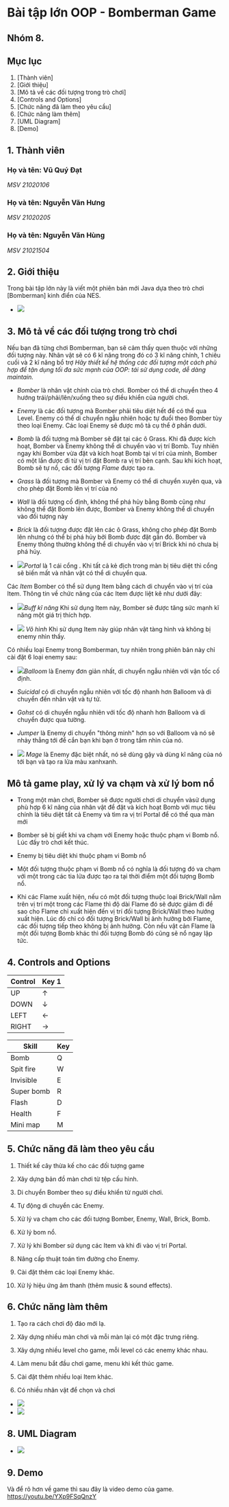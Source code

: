 # Bài tập lớn OOP - Bomberman Game
## **Nhóm 8.**

## **Mục lục**
1. [Thành viên]
1. [Giới thiệu]
3. [Mô tả về các đối tượng trong trò chơi]
4. [Controls and Options]
5. [Chức năng đã làm theo yêu cầu]
6. [Chức năng làm thêm]
7. [UML Diagram]
8. [Demo]

## **1. Thành viên**
### **Họ và tên: Vũ Quý Đạt**
*MSV 21020106*
### **Họ và tên: Nguyễn Văn Hưng**
*MSV 21020205*
### **Họ và tên: Nguyễn Văn Hùng**
*MSV 21021504*
## **2. Giới thiệu**
Trong bài tập lớn này là viết một phiên bản mới Java dựa theo trò chơi [Bomberman] kinh điển của NES.
- ![](src/main/resources/introduce/introducegamr.png)




## **3. Mô tả về các đối tượng trong trò chơi**
Nếu bạn đã từng chơi Bomberman, bạn sẽ cảm thấy quen thuộc với những đối tượng này.
Nhân vật sẽ có 6 kĩ năng trong đó có 3 kĩ năng chính, 1 chiêu cuối và 2 kĩ năng bổ trợ
*Hãy thiết kế hệ thống các đối tượng một cách phù hợp để tận dụng tối đa sức mạnh của OOP: tái sử dụng code, dễ dàng maintain.*

- *Bomber* là nhân vật chính của trò chơi. Bomber có thể di chuyển theo 4 hướng trái/phải/lên/xuống theo sự điều khiển của người chơi.

- *Enemy* là các đối tượng mà Bomber phải tiêu diệt hết để có thể qua Level. Enemy có thể di chuyển ngẫu nhiên hoặc tự đuổi theo Bomber tùy theo loại Enemy. Các loại Enemy sẽ được mô tả cụ thể ở phần dưới.

- *Bomb* là đối tượng mà Bomber sẽ đặt tại các ô Grass. Khi đã được kích hoạt, Bomber và Enemy không thể di chuyển vào vị trí Bomb. Tuy nhiên ngay khi Bomber vừa đặt và kích hoạt Bomb tại ví trí của mình, Bomber có một lần được đi từ vị trí đặt Bomb ra vị trí bên cạnh. Sau khi kích hoạt, Bomb sẽ tự nổ, các đối tượng *Flame*  được tạo ra.

- *Grass* là đối tượng mà Bomber và Enemy có thể di chuyển xuyên qua, và cho phép đặt Bomb lên vị trí của nó

- *Wall* là đối tượng cố định, không thể phá hủy bằng Bomb cũng như không thể đặt Bomb lên được, Bomber và Enemy không thể di chuyển vào đối tượng này

- *Brick* là đối tượng được đặt lên các ô Grass, không cho phép đặt Bomb lên nhưng có thể bị phá hủy bởi Bomb được đặt gần đó. Bomber và Enemy thông thường không thể di chuyển vào vị trí Brick khi nó chưa bị phá hủy.

- ![](src/main/resources/introduce/horizontal_up.png)*Portal* là 1 cái cổng . Khi tất cả kẻ địch trong màn bị tiêu diệt thì cổng sẽ biến mất và nhân vật có thể di chuyển qua.

 
Các *Item* Bomber có thể sử dụng Item bằng cách di chuyển vào vị trí của Item. Thông tin về chức năng của các Item được liệt kê như dưới đây:
- ![](src/main/resources/introduce/.png)*Buff kĩ năng* Khi sử dụng Item này, Bomber sẽ được tăng sức mạnh kĩ năng một giá trị thích hợp.

- ![](src/main/resources/introduce/invisible.png) *Vô hình* Khi sử dụng Item này giúp nhân vật tàng hình và không bị enemy nhìn thấy.



Có nhiều loại Enemy trong Bomberman, tuy nhiên trong phiên bản này chỉ cài đặt 6 loại enemy sau:

- ![](src/main/resources/introduce/enemy.png)*Balloom* là Enemy đơn giản nhất, di chuyển ngẫu nhiên với vận tốc cố định.

- *Suicidal* có di chuyển ngẫu nhiên với tốc độ nhanh hơn Balloom và di chuyển đến nhân vật và tự tử.

- *Gohst* có di chuyển ngẫu nhiên với tốc độ nhanh hơn Balloom và di chuyển được qua tường.

- *Jumper* là Enemy di chuyển "thông minh" hơn so với Balloom và nó sẽ nhảy thẳng tới để cắn bạn khi bạn ở trong tầm nhìn của nó.

- ![](src/main/resources/introduce/mage.png) *Mage* là Enemy đặc biệt nhất, nó sẽ dùng gậy và dùng kĩ năng của nó tới bạn và tạo ra lửa màu xanhxanh.


## Mô tả game play, xử lý va chạm và xử lý bom nổ
- Trong một màn chơi, Bomber sẽ được người chơi di chuyển vàsử dụng phù hợp 6 kĩ năng của nhân vật để đặt và kích hoạt Bomb với mục tiêu chính là tiêu diệt tất cả Enemy và tìm ra vị trí Portal để có thể qua màn mới

- Bomber sẽ bị giết khi va chạm với Enemy hoặc thuộc phạm vi Bomb nổ. Lúc đấy trò chơi kết thúc.

- Enemy bị tiêu diệt khi thuộc phạm vi Bomb nổ

- Một đối tượng thuộc phạm vi Bomb nổ có nghĩa là đối tượng đó va chạm với một trong các tia lửa được tạo ra tại thời điểm một đối tượng Bomb nổ.


- Khi các Flame xuất hiện, nếu có một đối tượng thuộc loại Brick/Wall nằm trên vị trí một trong các Flame thì độ dài Flame đó sẽ được giảm đi để sao cho Flame chỉ xuất hiện đến vị trí đối tượng Brick/Wall theo hướng xuất hiện. Lúc đó chỉ có đối tượng Brick/Wall bị ảnh hưởng bởi Flame, các đối tượng tiếp theo không bị ảnh hưởng. Còn nếu vật cản Flame là một đối tượng Bomb khác thì đối tượng Bomb đó cũng sẽ nổ ngay lập tức.

## **4. Controls and Options**

| Control | Key 1 |
|---------|-------|
| UP      | ↑     |
| DOWN    |  ↓    |
| LEFT    |  ←    |
| RIGHT   |  →    |

| Skill | Key  |
|------------|-------|
| Bomb       | Q     |
| Spit fire  |  W    |
| Invisible  |  E    |
| Super bomb |  R    |
| Flash      | D     |
| Health     | F     |
| Mini map   | M     |


## **5. Chức năng đã làm theo yêu cầu**
1. Thiết kế cây thừa kế cho các đối tượng game
2. Xây dựng bản đồ màn chơi từ tệp cấu hình.
3. Di chuyển Bomber theo sự điều khiển từ người chơi.
4. Tự động di chuyển các Enemy.
5. Xử lý va chạm cho các đối tượng Bomber, Enemy, Wall, Brick, Bomb.
6. Xử lý bom nổ.
7. Xử lý khi Bomber sử dụng các Item và khi đi vào vị trí Portal.

8. Nâng cấp thuật toán tìm đường cho Enemy.
9. Cài đặt thêm các loại Enemy khác.
10. Xử lý hiệu ứng âm thanh (thêm music & sound effects).

## **6. Chức năng làm thêm**
1. Tạo ra cách chơi độ đáo mới lạ.

2. Xây dựng nhiều màn chơi và mỗi màn lại có một đặc trưng riêng.

3. Xây dựng nhiều level cho game, mỗi level có các enemy khác nhau.

4. Làm menu bắt đầu chơi game, menu khi kết thúc game.

5. Cài đặt thêm nhiều loại Item khác.

6. Có nhiều nhân vật để chọn và chơi
- ![](src/main/resources/introduce/charater.png)
- ![](src/main/resources/introduce/charater2.png)
## **8. UML Diagram**
- ![](src/main/resources/introduce/diagram.png)

## **9. Demo**
Và để rõ hơn về game thì sau đây là video demo của game.
https://youtu.be/YXp9FSqQnzY
